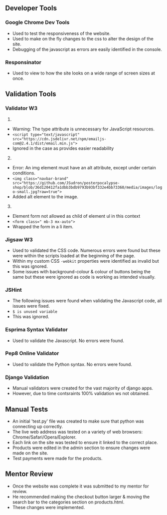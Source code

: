 ## Developer Tools

### Google Chrome Dev Tools

- Used to test the responsiveness of the website.
- Used to make on the fly changes to the css to alter the design of the site.
- Debugging of the javascript as errors are easily identified in the console.

### Responsinator

- Used to view to how the site looks on a wide range of screen sizes at once.

## Validation Tools

### Validator W3

1. 
- Warning: The type attribute is unnecessary for JavaScript resources.
- `<script type="text/javascript" src="https://cdn.jsdelivr.net/npm/emailjs-com@2.4.1/dist/email.min.js">`
- Ignored in the case as provides easier readability

2. 
- Error: An img element must have an alt attribute, except under certain conditions.
- `<img class="navbar-brand" src="https://github.com/JSudron/posterpocalypse-shop/blob/36d120412fa1dbb3bdb9793b93bf332e4bb73360/media/images/logo-small.jpg?raw=true">`
- Added alt element to the image.

3. 
- Element form not allowed as child of element ul in this context
- `<form class=" mb-3 mx-auto">`
- Wrapped the form in a li item.

### Jigsaw W3

- Used to validated the CSS code. Numerous errors were found but these were within the scripts loaded at the beginning of the page.
- Within my custom CSS `-webkit` properties were identified as invalid but this was ignored.
- Some issues with background-colour & colour of buttons being the same but these were ignored as code is working as intended visually.

### JSHint 

- The following issues were found when validating the Javascript code, all issues were fixed.
- `$ is unused variable`
- This was ignored.

### Esprima Syntax Validator

- Used to validate the Javascript. No errors were found.

### Pep8 Online Validator

- Used to validate the Python syntax. No errors were found.

### Django Validation

- Manual validators were created for the vast majority of django apps.
- However, due to time contsraints 100% validation ws not obtained.

## Manual Tests

- An initial 'test.py' file was created to make sure that python was connecting up correctly.
- The live web address was tested on a variety of web browsers: Chrome/Safari/Opera/Explorer.
- Each link on the site was tested to ensure it linked to the correct place.
- Products were edited in the admin section to ensure changes were made on the site.
- Test payments were made for the products.

## Mentor Review

- Once the website was complete it was submitted to my mentor for review.
- He recommended making the checkout button larger & moving the search bar to the categories section on products.html.
- These changes were implemented.